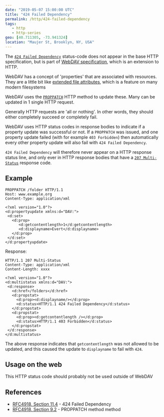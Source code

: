 ```yaml
---
date: "2019-05-07 15:00:00 UTC"
title: "424 Failed Dependency"
permalink: /http/424-failed-dependency
tags:
   - http
   - http-series
geo: [40.711305, -73.941324]
location: "Maujer St, Brooklyn, NY, USA"
---
```


The [`424 Failed Dependency`][1] status-code does not appear in the base
HTTP specification, but is part of [WebDAV specification][4], which is an
extension to HTTP.

WebDAV has a concept of 'properties' that are associated with resources.
They are a little bit like [extended file attributes][2], which is a feature
on many modern filesystems

WebDAV uses the [`PROPPATCH`][3] HTTP method to update these. Many can be
updated in 1 single HTTP request. 

Generally HTTP requests are 'all or nothing'. In other words, they should
either completely succeed or completely fail.

WebDAV uses HTTP status codes in response bodies to indicate if a property
update was successful or not. If a `PROPPATCH` was issued, and one property
update failed (with for example `403 Forbidden`) then automatically every
other property update will also fail with `424 Failed Dependency`.

`424 Failed Dependency` will therefore never appear on a HTTP response
status line, and only ever in HTTP response bodies that have a
[`207 Multi-Status`][5] response code.

Example
-------

```http
PROPPATCH /folder HTTP/1.1
Host: www.example.org
Content-Type: application/xml

<?xml version="1.0"?>
<d:propertyupdate xmlns:d="DAV:">
 <d:set>
   <d:prop>
      <d:getcontentlength>1</d:getcontentlength>
      <d:displayname>Evert</d:displayname>
   </d:prop>
 </d:set>
</d:propertyupdate>
```

Response:

```http
HTTP/1.1 207 Multi-Status
Content-Type: application/xml
Content-Length: xxxx

<?xml version="1.0"?>
<d:multistatus xmlns:d="DAV:">
 <d:response>
   <d:href>/folders</d:href>
   <d:propstat>
     <d:prop><d:displayname/></d:prop>
     <d:status>HTTP/1.1 424 Failed Dependency</d:status>
   </d:propstat>
   <d:propstat>
     <d:prop><d:getcontentlength /></d:prop>
     <d:status>HTTP/1.1 403 Forbidden</d:status>
   </d:propstat>
 </d:response>
</d:multistatus>
```

The above response indicates that `getcontentlength` was not allowed to be
updated, and this caused the update to `displayname` to fail with `424`.

Usage on the web
----------------

This HTTP status code should probably not be used outside of WebDAV

References
----------

* [RFC4918, Section 11.4][1] - 424 Failed Dependency
* [RFC4918, Section 9.2][3] - PROPPATCH method method


[1]: https://tools.ietf.org/html/rfc4918#section-11.4 "424 Failed Dependency"
[2]: https://en.wikipedia.org/wiki/Extended_file_attributes
[3]: https://tools.ietf.org/html/rfc4918#section-9.2 "PROPPATCH method"
[4]: https://tools.ietf.org/html/rfc4918 "WebDAV specification"
[5]: /http/207-multi-status
